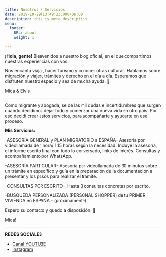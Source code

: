 ```yaml
---
title: Nosotros / Servicios
date: 2019-10-29T13:49:23.000+06:00
description: this is meta description
menu:
  footer:
    URL: about
    weight: 1

---
```

**¡Hola, gente!** Bienvenidos a nuestro blog oficial, en el que compartimos nuestras experiencias con vos.

Nos encanta viajar, hacer turismo y conocer otras culturas. Hablamos sobre migración y viajes, trámites y derecho en el día a día. Esperamos que disfruten nuestro espacio y sea de mucha ayuda. 🤗

Mica & Elvis

***

Como migrante y abogada, se de las mil dudas e incertidumbres que surgen cuando decidimos dejar todo y comenzar una nueva vida en otro país. Por eso decidí crear estos servicios, para acompañarte y ayudarte en ese proceso. 

**Mis Servicios:**

\-ASESORÍA GENERAL y PLAN MIGRATORIO a ESPAÑA- Asesoría por videollamada de 1 hora/ 1.15 horas según la necesidad. Incluye la asesoría, el informe escrito final con todo lo conversado, links de interés. Consultas y acompañamiento por WhatsApp. 

\-ASESORÍA PARTICULAR- Asesoría por videollamada de 30 minutos sobre un trámite en específico y guía en la preparación de la documentación a presentar y los pasos para realizar el trámite.

\-CONSULTAS POR ESCRITO - Hasta 3 consultas concretas por escrito.  

\-BÚSQUEDA PERSONALIZADA (PERSONAL SHOPPER) de tu PRIMER VIVIENDA en ESPAÑA - (próximamente)

Espero su contacto y quedo a disposición. 🙂

Mica! 

***

**REDES SOCIALES**

* [Canal YOUTUBE](https://www.youtube.com/c/ViveSimple?ltclid=)
* [Instagram](https://www.instagram.com/vivesimple.me/)